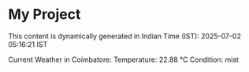 # My Project

This content is dynamically generated in Indian Time (IST): 2025-07-02 05:16:21 IST


Current Weather in Coimbatore:
Temperature: 22.88 °C
Condition: mist

